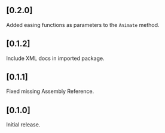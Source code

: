 ## [0.2.0]

Added easing functions as parameters to the `Animate` method.

## [0.1.2]

Include XML docs in imported package.

## [0.1.1]

Fixed missing Assembly Reference.

## [0.1.0]

Initial release.
